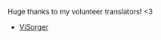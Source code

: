 ﻿Huge thanks to my volunteer translators! <3

- [ViSorger](https://next.nexusmods.com/profile/ViSorger)